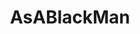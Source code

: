 ---
title: AsABlackMan
crosslinks:
- The_Donald
- news
- unpopularopinion
- canada
- worldnews
- politics
- AskReddit
- conspiracy
- videos
- KotakuInAction
- LivestreamFail
- CringeAnarchy
- television
- GamerGhazi
- Incels
- ukpolitics
- changemyview
- BlackPeopleTwitter
- pics
- TumblrInAction
---